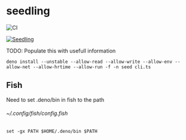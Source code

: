 # seedling

![CI](<https://github.com/use-seedling/seedling/workflows/CI%20(PULL%20REQUEST)/badge.svg>)

[![Seedling](https://img.shields.io/badge/available%20on-deno.land/x-orange.svg?style=for-the-badge&logo=deno&labelColor=black)](https://deno.land/x/seedling)

TODO: Populate this with usefull information

`deno install --unstable --allow-read --allow-write --allow-env --allow-net --allow-hrtime --allow-run -f -n seed cli.ts`

## Fish

Need to set .deno/bin in fish to the path

###### ~/.config/fish/config.fish

```
set -gx PATH $HOME/.deno/bin $PATH
```
